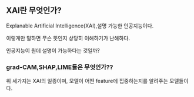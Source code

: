 ## XAI란 무엇인가?

Explanable Artificial Intelligence(XAI),설명 가능한 인공지능이다.

이렇게만 말하면 무슨 뜻인지 상당히 이해하기가 난해하다.

인공지능이 뭔데 설명이 가능하다는 것일까?

### grad-CAM,SHAP,LIME들은 무엇인가??

위 세가지는 XAI의 일종이며, 모델이 어떤 feature에 집중하는지를 알려주는 모델들이다.
